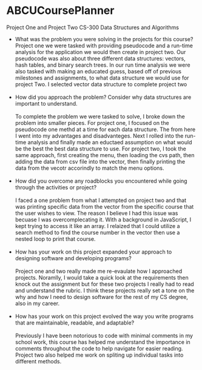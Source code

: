# ABCUCoursePlanner
Project One and Project Two CS-300 Data Structures and Algorithms
<ul>
<li>What was the problem you were solving in the projects for this course?
<br>
Project one we were tasked with providing pseudocode and a run-time analysis for the application we would then create in project two. Our pseudocode was also about three different data structures: vectors, hash tables, and binary search trees. In our run time analysis we were also tasked with making an educated guess, based off of previous milestones and assignments, to what data structure we would use for project Two. I selected vector data structure to complete project two
<br>
<br>
<li>How did you approach the problem? Consider why data structures are important to understand.
<br>
<br>
To complete the problem we were tasked to solve, I broke down the problem into smaller pieces. For project one, I focused on the pseudocode one methd at a time for each data structure. The from here I went into my advantages and disadvanteges. Next I rolled into the run-time analysis and finally made an eductaed assumption on what would be the best the best data structure to use. For project two, I took the same approach, first creating the menu, then loading the cvs path, then adding the data from csv file into the vector, then finally printing the data from the vecotr accorindly to match the menu options. 
<br>
<br>
<li>How did you overcome any roadblocks you encountered while going through the activities or project?
<br>
<br>
I faced a one problem from what I attempted on project two and that was printing specific data from the vector from the specific course that the user wishes to view. The reason I believe I had this issue was becuase I was overcomplecating it. With a background in JavaScript, I kept trying to access it like an array. I relaized that I could utilize a search method to find the course number in the vector then use a nested loop to print that course.
<br>
<br>
<li>How has your work on this project expanded your approach to designing software and developing programs?
<br>
<br>
Project one and two really made me re-evaulate how I approached projects. Noramlly, I would take a quick look at the requirements then knock out the assignment but for these two projects I really had to read and understand the rubric. I think these projects really set a tone on the why and how I need to design software for the rest of my CS degree, also in my career. 
<br>
<br>
<li>How has your work on this project evolved the way you write programs that are maintainable, readable, and adaptable?
<br>
<br>
Previously I have been notorious to code with minimal comments in my school work, this course has helped me understand the importance in comments throughout the code to help navigate for easier reading. Project two also helped me work on spliting up individual tasks into different methods.
</ul>
